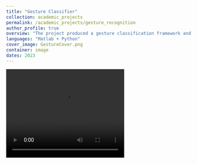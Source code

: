 ```yaml
---
title: "Gesture Classifier"
collection: academic_projects
permalink: /academic_projects/gesture_recognition
author_profile: true
overview: "The project produced a gesture classification framework and supporting matlab app."
languages: "Matlab + Python"
cover_image: GestureCover.png
container: image
dates: 2023
---
```


<body>
  <video width="320" height="240" controls>
    <source src="/videos/Gesture Demo.mp4" type="video/mp4">
    Your browser does not support the video tag.
  </video>
</body>
